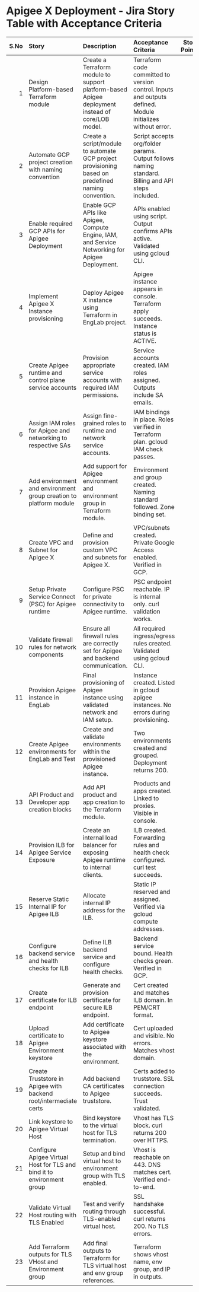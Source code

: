# Apigee X Deployment - Jira Story Table with Acceptance Criteria

|   S.No | Story                                                                  | Description                                                                                        | Acceptance Criteria                                                                                        |   Story Points |
|-------:|:-----------------------------------------------------------------------|:---------------------------------------------------------------------------------------------------|:-----------------------------------------------------------------------------------------------------------|---------------:|
|      1 | Design Platform-based Terraform module                                 | Create a Terraform module to support platform-based Apigee deployment instead of core/LOB model.   | Terraform code committed to version control. Inputs and outputs defined. Module initializes without error. |              5 |
|      2 | Automate GCP project creation with naming convention                   | Create a script/module to automate GCP project provisioning based on predefined naming convention. | Script accepts org/folder params. Output follows naming standard. Billing and API steps included.          |              3 |
|      3 | Enable required GCP APIs for Apigee Deployment                         | Enable GCP APIs like Apigee, Compute Engine, IAM, and Service Networking for Apigee Deployment.    | APIs enabled using script. Output confirms APIs active. Validated using gcloud CLI.                        |              2 |
|      4 | Implement Apigee X Instance provisioning                               | Deploy Apigee X instance using Terraform in EngLab project.                                        | Apigee instance appears in console. Terraform apply succeeds. Instance status is ACTIVE.                   |              5 |
|      5 | Create Apigee runtime and control plane service accounts               | Provision appropriate service accounts with required IAM permissions.                              | Service accounts created. IAM roles assigned. Outputs include SA emails.                                   |              3 |
|      6 | Assign IAM roles for Apigee and networking to respective SAs           | Assign fine-grained roles to runtime and network service accounts.                                 | IAM bindings in place. Roles verified in Terraform plan. gcloud IAM check passes.                          |              2 |
|      7 | Add environment and environment group creation to platform module      | Add support for Apigee environment and environment group in Terraform module.                      | Environment and group created. Naming standard followed. Zone binding set.                                 |              5 |
|      8 | Create VPC and Subnet for Apigee X                                     | Define and provision custom VPC and subnets for Apigee X.                                          | VPC/subnets created. Private Google Access enabled. Verified in GCP.                                       |              3 |
|      9 | Setup Private Service Connect (PSC) for Apigee runtime                 | Configure PSC for private connectivity to Apigee runtime.                                          | PSC endpoint reachable. IP is internal only. curl validation works.                                        |              3 |
|     10 | Validate firewall rules for network components                         | Ensure all firewall rules are correctly set for Apigee and backend communication.                  | All required ingress/egress rules created. Validated using gcloud CLI.                                     |              2 |
|     11 | Provision Apigee instance in EngLab                                    | Final provisioning of Apigee instance using validated network and IAM setup.                       | Instance created. Listed in gcloud apigee instances. No errors during provisioning.                        |              3 |
|     12 | Create Apigee environments for EngLab and Test                         | Create and validate environments within the provisioned Apigee instance.                           | Two environments created and grouped. Deployment returns 200.                                              |              3 |
|     13 | API Product and Developer app creation blocks                          | Add API product and app creation to the Terraform module.                                          | Products and apps created. Linked to proxies. Visible in console.                                          |              3 |
|     14 | Provision ILB for Apigee Service Exposure                              | Create an internal load balancer for exposing Apigee runtime to internal clients.                  | ILB created. Forwarding rules and health check configured. curl test succeeds.                             |              3 |
|     15 | Reserve Static Internal IP for Apigee ILB                              | Allocate internal IP address for the ILB.                                                          | Static IP reserved and assigned. Verified via gcloud compute addresses.                                    |              1 |
|     16 | Configure backend service and health checks for ILB                    | Define ILB backend service and configure health checks.                                            | Backend service bound. Health checks green. Verified in GCP.                                               |              3 |
|     17 | Create certificate for ILB endpoint                                    | Generate and provision certificate for secure ILB endpoint.                                        | Cert created and matches ILB domain. In PEM/CRT format.                                                    |              2 |
|     18 | Upload certificate to Apigee Environment keystore                      | Add certificate to Apigee keystore associated with the environment.                                | Cert uploaded and visible. No errors. Matches vhost domain.                                                |              2 |
|     19 | Create Truststore in Apigee with backend root/intermediate certs       | Add backend CA certificates to Apigee truststore.                                                  | Certs added to truststore. SSL connection succeeds. Trust validated.                                       |              2 |
|     20 | Link keystore to Apigee Virtual Host                                   | Bind keystore to the virtual host for TLS termination.                                             | Vhost has TLS block. curl returns 200 over HTTPS.                                                          |              2 |
|     21 | Configure Apigee Virtual Host for TLS and bind it to environment group | Setup and bind virtual host to environment group with TLS enabled.                                 | Vhost is reachable on 443. DNS matches cert. Verified end-to-end.                                          |              3 |
|     22 | Validate Virtual Host routing with TLS Enabled                         | Test and verify routing through TLS-enabled virtual host.                                          | SSL handshake successful. curl returns 200. No TLS errors.                                                 |              2 |
|     23 | Add Terraform outputs for TLS VHost and Environment group              | Add final outputs to Terraform for TLS virtual host and env group references.                      | Terraform shows vhost name, env group, and IP in outputs.                                                  |              1 |
